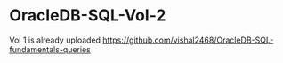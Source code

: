 # OracleDB-SQL-Vol-2

Vol 1 is already uploaded
https://github.com/vishal2468/OracleDB-SQL-fundamentals-queries